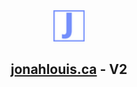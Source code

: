 <div align="center">
    <img src="images\J_logo.png" width="50px" height="50px"></img>
    <h2><a href="https://jonahlouis.ca">jonahlouis.ca</a> - V2</h2>
</div>  

